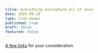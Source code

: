 ```yaml
---
title: Everything everywhere all at once
date: 2025-09-29
type: link-dumps
published: true
draft: false
featured: false
---
```

[A few links](https://whatthehellishappening.substack.com/p/everything-everywhere-all-at-once) for your consideration.